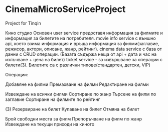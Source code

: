 # CinemaMicroServiceProject
Project for Tinqin

Кино студио
Основен user service предоставя информация за филмите и информация за билетите на потребителя.
movie info service с външно api, което взима информация и връща информация за филми(заглавие, режисор, актори, описане, жанр, рейтинг).
cinema data service с база от данни с CRUD операции.
(Базата съдържа неща от api + дата и час на излъчване + цена на билет)
ticket service - за извършване за операции с билети(3). Билетите са с различни типове(стандартен, детски, VIP)


Операции:

Добавяне на филми
Премахване на филми
Редактиране на филми


Извеждане на всички филми
Сортиране по жанр
Търсене на филм по заглавие
Сортиране на филмите по рейтинг

(3)
Резервиране на билет
Купаване на билет
Отмяна на билет

Брой свободни места за филм
Препоръчване на филм по жанр
Извеждане на текущи приходи на киното
